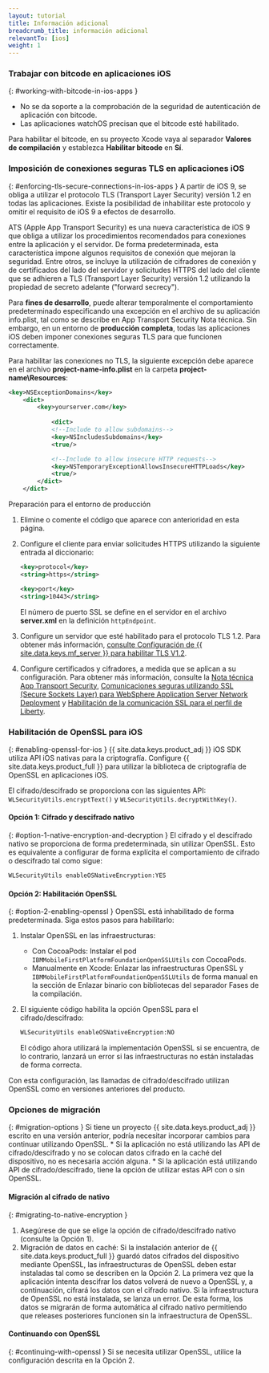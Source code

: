 ```yaml
---
layout: tutorial
title: Información adicional
breadcrumb_title: información adicional
relevantTo: [ios]
weight: 1
---
```

<!-- NLS_CHARSET=UTF-8 -->
### Trabajar con bitcode en aplicaciones iOS
{: #working-with-bitcode-in-ios-apps }
* No se da soporte a la comprobación de la seguridad de autenticación de aplicación con bitcode.
* Las aplicaciones watchOS precisan que el bitcode esté habilitado.

Para habilitar el bitcode, en su proyecto Xcode vaya al separador **Valores de compilación** y establezca **Habilitar bitcode** en **Sí**.

### Imposición de conexiones seguras TLS en aplicaciones iOS
{: #enforcing-tls-secure-connections-in-ios-apps }
A partir de iOS 9, se obliga a utilizar el protocolo TLS (Transport Layer Security) versión 1.2 en todas las aplicaciones. Existe la posibilidad de inhabilitar este protocolo y omitir el requisito de iOS 9 a efectos de desarrollo.

ATS (Apple App Transport Security) es una nueva característica de iOS 9 que obliga a utilizar los procedimientos recomendados para conexiones entre la aplicación y el servidor. De forma predeterminada, esta característica impone algunos requisitos de conexión que mejoran la seguridad. Entre otros, se incluye la utilización de cifradores de conexión y de certificados del lado del servidor y solicitudes HTTPS del lado del cliente que se adhieren a TLS (Transport Layer Security) versión 1.2 utilizando la propiedad de secreto adelante ("forward secrecy").

Para **fines de desarrollo**, puede alterar temporalmente el comportamiento predeterminado especificando una excepción en el archivo de su aplicación info.plist, tal como se describe en App Transport Security Nota técnica. Sin embargo, en un entorno de **producción completa**, todas las aplicaciones iOS deben imponer conexiones seguras TLS para que funcionen correctamente.

Para habilitar las conexiones no TLS, la siguiente excepción debe aparece en el archivo **project-name-info.plist** en la carpeta **project-name\Resources**:

```xml
<key>NSExceptionDomains</key>
    <dict>
        <key>yourserver.com</key>
    
            <dict>
            <!--Include to allow subdomains-->
            <key>NSIncludesSubdomains</key>
            <true/>

            <!--Include to allow insecure HTTP requests-->
            <key>NSTemporaryExceptionAllowsInsecureHTTPLoads</key>
            <true/>
        </dict>
    </dict>
```

Preparación para el entorno de producción

1. Elimine o comente el código que aparece con anterioridad en esta página.  
2. Configure el cliente para enviar solicitudes HTTPS utilizando la siguiente entrada al diccionario:  

   ```xml
   <key>protocol</key>
   <string>https</string>

   <key>port</key>
   <string>10443</string>
   ```
   
   El número de puerto SSL se define en el servidor en el archivo **server.xml** en la definición `httpEndpoint`.
    
3. Configure un servidor que esté habilitado para el protocolo TLS 1.2. Para obtener más información, [consulte Configuración de {{ site.data.keys.mf_server }} para habilitar TLS V1.2](http://www-01.ibm.com/support/docview.wss?uid=swg21965659).
4. Configure certificados y cifradores, a medida que se aplican a su configuración. Para obtener más información, consulte la [Nota técnica App Transport Security](https://developer.apple.com/library/prerelease/ios/technotes/App-Transport-Security-Technote/), [Comunicaciones seguras utilizando SSL (Secure Sockets Layer) para WebSphere Application Server Network Deployment](http://www-01.ibm.com/support/knowledgecenter/SSAW57_8.5.5/com.ibm.websphere.nd.doc/ae/csec_sslsecurecom.html?cp=SSAW57_8.5.5%2F1-8-2-33-4-0&lang=en) y [Habilitación de la comunicación SSL para el perfil de Liberty](http://www-01.ibm.com/support/knowledgecenter/SSAW57_8.5.5/com.ibm.websphere.wlp.nd.doc/ae/twlp_sec_ssl.html?cp=SSAW57_8.5.5%2F1-3-11-0-4-1-0).

### Habilitación de OpenSSL para iOS
{: #enabling-openssl-for-ios }
{{ site.data.keys.product_adj }} iOS SDK utiliza API iOS nativas para la criptografía. Configure {{ site.data.keys.product_full }} para utilizar la biblioteca de criptografía de OpenSSL en aplicaciones iOS.

El cifrado/descifrado se proporciona con las siguientes API:
`WLSecurityUtils.encryptText()` y `WLSecurityUtils.decryptWithKey()`.

#### Opción 1: Cifrado y descifrado nativo
{: #option-1-native-encryption-and-decryption }
El cifrado y el descifrado nativo se proporciona de forma predeterminada, sin utilizar OpenSSL. Esto es equivalente a configurar de forma explícita el comportamiento de cifrado o descifrado tal como sigue:

```xml
WLSecurityUtils enableOSNativeEncryption:YES
```

#### Opción 2: Habilitación OpenSSL
{: #option-2-enabling-openssl }
OpenSSL está inhabilitado de forma predeterminada. Siga estos pasos para habilitarlo:

1. Instalar OpenSSL en las infraestructuras:
    * Con CocoaPods: Instalar el pod `IBMMobileFirstPlatformFoundationOpenSSLUtils` con CocoaPods.
    * Manualmente en Xcode: Enlazar las infraestructuras OpenSSL y `IBMMobileFirstPlatformFoundationOpenSSLUtils` de forma manual en la sección de Enlazar binario con bibliotecas del separador Fases de la compilación.
2. El siguiente código habilita la opción OpenSSL para el cifrado/descifrado:

   ```xml
   WLSecurityUtils enableOSNativeEncryption:NO
   ```
    
   El código ahora utilizará la implementación OpenSSL si se encuentra, de lo contrario, lanzará un error si las infraestructuras no están instaladas de forma correcta.

Con esta configuración, las llamadas de cifrado/descifrado utilizan OpenSSL como en versiones anteriores del producto.

### Opciones de migración
{: #migration-options }
Si tiene un proyecto {{ site.data.keys.product_adj }} escrito en una versión anterior, podría necesitar incorporar cambios para continuar utilizando OpenSSL.
    * Si la aplicación no está utilizando las API de cifrado/descifrado y no se colocan datos cifrado en la caché del dispositivo, no es necesaria acción alguna.
    * Si la aplicación está utilizando API de cifrado/descifrado, tiene la opción de utilizar estas API con o sin OpenSSL.

#### Migración al cifrado de nativo
{: #migrating-to-native-encryption }
1. Asegúrese de que se elige la opción de cifrado/descifrado nativo (consulte la Opción 1).
2. Migración de datos en caché: Si la instalación anterior de {{ site.data.keys.product_full }} guardó datos cifrados del dispositivo mediante OpenSSL,
las infraestructuras de OpenSSL deben estar instaladas tal como se describen en la Opción 2.
La primera vez que la aplicación intenta descifrar los datos volverá de nuevo a OpenSSL y, a continuación, cifrará los datos con el cifrado nativo. Si la infraestructura de OpenSSL no está instalada, se lanza un error. De esta forma, los datos se migrarán de forma automática al cifrado nativo permitiendo que releases posteriores funcionen sin la infraestructura de OpenSSL.

#### Continuando con OpenSSL
{: #continuing-with-openssl }
Si se necesita utilizar OpenSSL, utilice la configuración descrita en la Opción 2.
